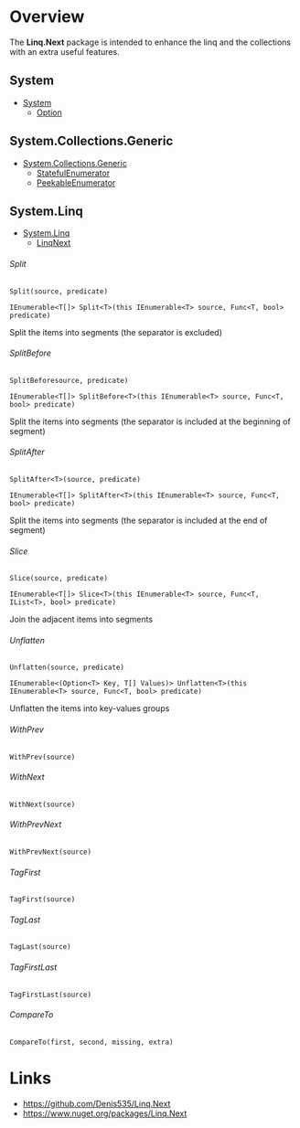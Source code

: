 ﻿# Overview

The **Linq.Next** package is intended to enhance the linq and the collections with an extra useful features.

## System
- [System](https://github.com/Denis535/Linq.Next/tree/master/Linq.Next/System)
  - [Option](https://github.com/Denis535/Linq.Next/blob/master/Linq.Next/System/Option.cs)

## System.Collections.Generic
- [System.Collections.Generic](https://github.com/Denis535/Linq.Next/tree/master/Linq.Next/System.Collections.Generic)
  - [StatefulEnumerator](https://github.com/Denis535/Linq.Next/tree/master/Linq.Next/System.Collections.Generic/StatefulEnumerator.cs)
  - [PeekableEnumerator](https://github.com/Denis535/Linq.Next/tree/master/Linq.Next/System.Collections.Generic/PeekableEnumerator.cs)

## System.Linq
- [System.Linq](https://github.com/Denis535/Linq.Next/blob/master/Linq.Next/System.Linq/)
  - [LinqNext](https://github.com/Denis535/Linq.Next/blob/master/Linq.Next/System.Linq/LinqNext.cs)

###### Split
```Split(source, predicate)```

```IEnumerable<T[]> Split<T>(this IEnumerable<T> source, Func<T, bool> predicate)```

Split the items into segments (the separator is excluded)

###### SplitBefore
```SplitBeforesource, predicate)```

```IEnumerable<T[]> SplitBefore<T>(this IEnumerable<T> source, Func<T, bool> predicate)```

Split the items into segments (the separator is included at the beginning of segment)

###### SplitAfter
```SplitAfter<T>(source, predicate)```

```IEnumerable<T[]> SplitAfter<T>(this IEnumerable<T> source, Func<T, bool> predicate)```

Split the items into segments (the separator is included at the end of segment)

###### Slice
```Slice(source, predicate)```

```IEnumerable<T[]> Slice<T>(this IEnumerable<T> source, Func<T, IList<T>, bool> predicate)```

Join the adjacent items into segments

###### Unflatten
```Unflatten(source, predicate)```

```IEnumerable<(Option<T> Key, T[] Values)> Unflatten<T>(this IEnumerable<T> source, Func<T, bool> predicate)```

Unflatten the items into key-values groups

###### WithPrev
```WithPrev(source)```

###### WithNext
```WithNext(source)```

###### WithPrevNext
```WithPrevNext(source)```

###### TagFirst
```TagFirst(source)```

###### TagLast
```TagLast(source)```

###### TagFirstLast
```TagFirstLast(source)```

###### CompareTo
```CompareTo(first, second, missing, extra)```

# Links
- https://github.com/Denis535/Linq.Next
- https://www.nuget.org/packages/Linq.Next